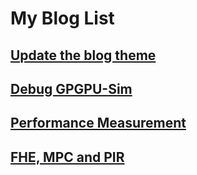 # My Blog List

## [Update the blog theme](./10-20-Theme)
## [Debug GPGPU-Sim](./10-25-how-to-debug-gpgpu-sim)
## [Performance Measurement](./6-19-Perf)
## [FHE, MPC and PIR](./9-20-FHE)
